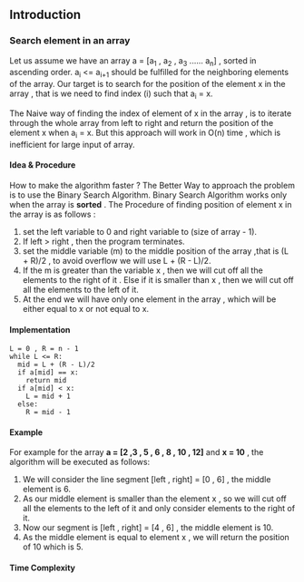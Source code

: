 ## Introduction

### Search element in an array

Let us assume we have an array a = [a<sub>1</sub> , a<sub>2</sub> , a<sub>3</sub> ...... a<sub>n</sub>] , sorted in ascending order. a<sub>i</sub> <= a<sub>i+1</sub> should be fulfilled for the neighboring elements of the array. Our target is to search for the position of the element x in the array , that is we need to find index (i) such that a<sub>i</sub> = x.
<br/>

The Naive way of finding the index of element of x in the array , is to iterate through the whole array from left to right and return the position of the  element x when a<sub>i</sub> = x. But this approach will work in O(n) time , which is inefficient for large input of array. 

#### Idea & Procedure
How to make the algorithm faster ? The Better Way to approach the problem is to use the Binary Search Algorithm.  Binary Search Algorithm works only when the array is **sorted** . The Procedure of finding position of element x in the array is as follows :

1. set the left variable to 0 and right variable to (size of array - 1).
2. If left > right , then the program terminates.
3. set the middle variable (m)  to the middle position of the array ,that is (L + R)/2 , to avoid overflow we will use L + (R - L)/2.
4. If the m is greater than the variable x , then we will cut off all the elements to the right of it . Else if it is smaller than x , then we will cut off all the elements to the left of it.
5. At the end we will have only one element in the array , which will be either equal to x or not equal to x.

#### Implementation
```
L = 0 , R = n - 1
while L <= R:
  mid = L + (R - L)/2
  if a[mid] == x:
    return mid
  if a[mid] < x:
    L = mid + 1
  else:
    R = mid - 1
```

#### Example
For example for the array **a = [2 ,3 , 5 , 6 , 8 , 10 , 12]**  and **x = 10** , the algorithm will be executed as follows:
1. We will consider the line segment [left , right] = [0 , 6] , the middle element is 6.
2. As our middle element is smaller than the element x , so we will cut off all the elements to the left of it and only consider elements to the right of it.
3. Now our segment is [left , right] = [4 , 6] , the middle element is 10.
4. As the middle element is equal to element x , we will return the position of 10 which is 5.

#### Time Complexity

 













